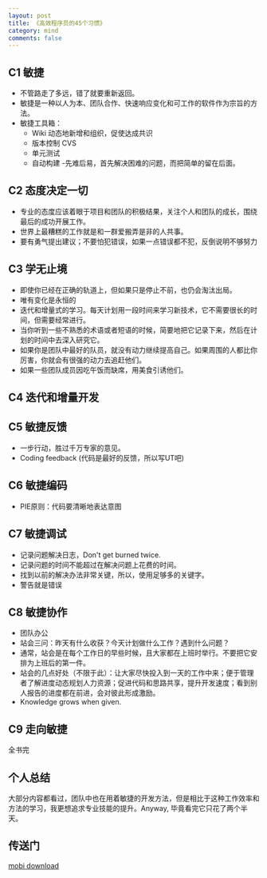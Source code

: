 ```yaml
---
layout: post
title: 《高效程序员的45个习惯》
category: mind
comments: false
---
```


## C1 敏捷
- 不管路走了多远，错了就要重新返回。
- 敏捷是一种以人为本、团队合作、快速响应变化和可工作的软件作为宗旨的方法。
- 敏捷工具箱：
    + Wiki 动态地新增和组织，促使达成共识
    + 版本控制 CVS
    + 单元测试
    + 自动构建
-先难后易，首先解决困难的问题，而把简单的留在后面。 

## C2 态度决定一切
- 专业的态度应该着眼于项目和团队的积极结果，关注个人和团队的成长，围绕最后的成功开展工作。
- 世界上最糟糕的工作就是和一群爱搬弄是非的人共事。
- 要有勇气提出建议；不要怕犯错误，如果一点错误都不犯，反倒说明不够努力

## C3 学无止境
- 即使你已经在正确的轨道上，但如果只是停止不前，也仍会淘汰出局。
- 唯有变化是永恒的
- 迭代和增量式的学习。每天计划用一段时间来学习新技术，它不需要很长的时间，但需要经常进行。
- 当你听到一些不熟悉的术语或者短语的时候，简要地把它记录下来，然后在计划的时间中去深入研究它。
- 如果你是团队中最好的队员，就没有动力继续提高自己。如果周围的人都比你厉害，你就会有很强的动力去追赶他们。
- 如果一些团队成员因吃午饭而缺席，用美食引诱他们。

## C4 迭代和增量开发

## C5 敏捷反馈
- 一步行动，胜过千万专家的意见。
- Coding feedback (代码是最好的反馈，所以写UT吧)

## C6 敏捷编码
- PIE原则：代码要清晰地表达意图

## C7 敏捷调试
- 记录问题解决日志，Don't get burned twice.
- 记录问题的时间不能超过在解决问题上花费的时间。
- 找到以前的解决办法非常关键，所以，使用足够多的关键字。
- 警告就是错误

## C8 敏捷协作
- 团队办公
- 站会三问：昨天有什么收获？今天计划做什么工作？遇到什么问题？
- 通常，站会是在每个工作日的早些时候，且大家都在上班时举行。不要把它安排为上班后的第一件。
- 站会的几点好处（不限于此）：让大家尽快投入到一天的工作中来；便于管理者了解进度动态规划人力资源；促进代码和思路共享，提升开发速度；看到别人报告的进度都在前进，会对彼此形成激励。
- Knowledge grows when given.

## C9 走向敏捷

全书完

## 个人总结
大部分内容都看过，团队中也在用着敏捷的开发方法，但是相比于这种工作效率和方法的学习，我更想追求专业技能的提升。Anyway, 毕竟看完它只花了两个半天。

## 传送门
[mobi download](https://pan.baidu.com/s/1YzAtBjTyrZxZD7v9cRfhDA)
